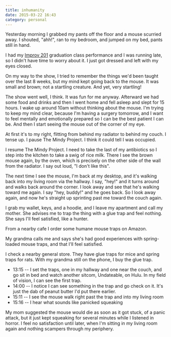 ```yaml
---
title: inhumanity
date: 2015-03-22 16:43
category: personal
---
```


Yesterday morning I grabbed my pants off the floor and a mouse scurried away. I
shouted, "ahh!", ran to my bedroom, and jumped on my bed, pants still in hand.

I had my [Improv 201][201] graduation class performance and I was running late,
so I didn't have time to worry about it. I just got dressed and left with my
eyes closed.

[201]: http://newyork.ucbtrainingcenter.com/improv/201

On my way to the show, I tried to remember the things we'd been taught over the
last 8 weeks, but my mind kept going back to the mouse. It was small and brown;
not a startling creature. And yet, very startling!

The show went well, I think. It was fun for me anyway. Afterward we had some
food and drinks and then I went home and fell asleep and slept for 15 hours. I
wake up around 10am without thinking about the mouse. I'm trying to keep my
mind clear, because I'm having a surgery tomorrow, and I want to feel mentally
and emotionally prepared so I can be the best patient I can be. And then I
start seeing the mouse out of the corner of my eye.

At first it's to my right, flitting from behind my radiator to behind my couch.
I tense up. I pause The Mindy Project. I think it could tell I was occupied.

I resume The Mindy Project. I need to take the last of my antibiotics so I step
into the kitchen to take a swig of rice milk. There I see the brown mouse
again, by the oven, which is precisely on the other side of the wall from the
radiator. I say out loud, "I don't like this".

The next time I see the mouse, I'm back at my desktop, and it's walking back
into my living room via the hallway. I say, "hey!" and it turns around and
walks back around the corner. I look away and see that he's walking toward me
again. I say "hey, buddy!" and he goes back. So I look away again, and now he's
straight up sprinting past me toward the couch again.

I grab my wallet, keys, and a hoodie, and I leave my apartment and call my
mother. She advises me to trap the thing with a glue trap and feel nothing. She
says I'll feel satisfied, like a hunter.

From a nearby cafe I order some humane mouse traps on Amazon.

My grandma calls me and says she's had good experiences with spring-loaded
mouse traps, and that I'll feel satisfied.

I check a nearby general store. They have glue traps for mice and spring traps
for rats. With my grandma still on the phone, I buy the glue trap.

* 13:15 -- I set the traps, one in my hallway and one near the couch, and go
  sit in bed and watch another sitcom, Undateable, on Hulu. In my field of
  vision, I can see the first trap.
* 14:00 -- I notice I can see something in the trap and go check on it. It's
  just the dab of peanut butter I'd put there earlier.
* 15:11 -- I see the mouse walk right past the trap and into my living room
* 15:16 -- I hear what sounds like panicked squeaking

My mom suggested the mouse would die as soon as it got stuck, of a panic
attack, but it just kept squeaking for several minutes while I listened in
horror. I feel no satisfaction until later, when I'm sitting in my living room
again and nothing scampers through my periphery.
